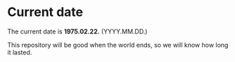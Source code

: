 # Current date

The current date is **1975.02.22.** (YYYY.MM.DD.)

This repository will be good when the world ends, so we will know how long it lasted.